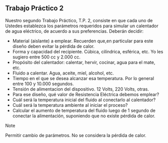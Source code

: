 ## Trabajo Práctico 2

Nuestro segundo Trabajo Práctico, T.P. 2, 
consiste en que cada uno de Ustedes establezca los parámetros requeridos para simular un calentador de agua eléctrico, 
de acuerdo a sus preferencias. Deberán decidir:

- Material (aislante) a emplear. Recuerden que,en particular para este diseño deben evitar la pérdida de calor.
- Forma y capacidad del recipiente. Cúbica, cilíndrica, esférica, etc. Yo les sugiero entre 500 cc y 2.000 cc.
- Propósito del calentador: calentar, hervir, cocinar, agua para el mate, etc.
- Fluido a calentar. Agua, aceite, miel, alcohol, etc.
- Tiempo en el que se desea alcanzar esa temperatura. Por lo general entre 100 y 10.000 segundos.
- Tensión de alimentacion del dispositivo. 12 Volts, 220 Volts, otras.
- Para ese diseño, qué valor de Resistencia Eléctrica debemos emplear?
- Cuál será la temperatura inicial del fluido al conectarlo al calentador?
- Cuál será la temperatura ambiente al iniciar el proceso?
- Calcular el aumento de temperatura del fluido luego de 1 segundo de conectar la alimentación, suponiendo que no existe pérdida de calor.

> [!NOTE]  
> Permitir cambio de parámetros. No se considera la pérdida de calor.
